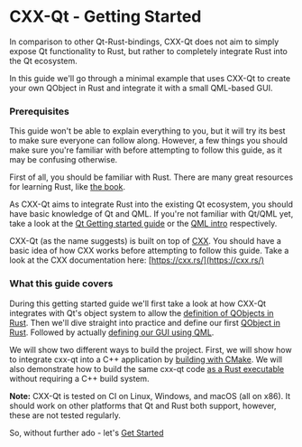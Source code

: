 <!--
SPDX-FileCopyrightText: 2022 Klarälvdalens Datakonsult AB, a KDAB Group company <info@kdab.com>
SPDX-FileContributor: Leon Matthes <leon.matthes@kdab.com>

SPDX-License-Identifier: MIT OR Apache-2.0
-->

# CXX-Qt - Getting Started

In comparison to other Qt-Rust-bindings, CXX-Qt does not aim to simply expose Qt functionality to Rust, but rather to completely integrate Rust into the Qt ecosystem.

In this guide we'll go through a minimal example that uses CXX-Qt to create your own QObject in Rust and integrate it with a small QML-based GUI.

### Prerequisites
This guide won't be able to explain everything to you, but it will try its best to make sure everyone can follow along.
However, a few things you should make sure you're familiar with before attempting to follow this guide, as it may be confusing otherwise.

First of all, you should be familiar with Rust. There are many great resources for learning Rust, like [the book](https://doc.rust-lang.org/book/).

As CXX-Qt aims to integrate Rust into the existing Qt ecosystem, you should have basic knowledge of Qt and QML.
If you're not familiar with Qt/QML yet, take a look at the [Qt Getting started guide](https://doc.qt.io/qt-6/gettingstarted.html) or the [QML intro](https://doc.qt.io/qt-6/qmlapplications.html) respectively.

CXX-Qt (as the name suggests) is built on top of [CXX](https://cxx.rs).
You should have a basic idea of how CXX works before attempting to follow this guide.
Take a look at the CXX documentation here: [https://cxx.rs/](https://cxx.rs/)

### What this guide covers

During this getting started guide we'll first take a look at how CXX-Qt integrates with Qt's object system to allow the [definition of QObjects in Rust](./1-qobjects-in-rust.md).
Then we'll dive straight into practice and define our first [QObject in Rust](./2-our-first-cxx-qt-module.md).
Followed by actually [defining our GUI using QML](./3-qml-gui.md).

We will show two different ways to build the project.
First, we will show how to integrate cxx-qt into a C++ application by [building with CMake](./4-cmake-integration.md).
We will also demonstrate how to build the same cxx-qt code [as a Rust executable](./5-cargo-executable.md) without requiring a C++ build system.

**Note:** CXX-Qt is tested on CI on Linux, Windows, and macOS (all on x86). It should work on other platforms that Qt and Rust both support, however, these are not tested regularly.

So, without further ado - let's [Get Started](./1-qobjects-in-rust.md)
